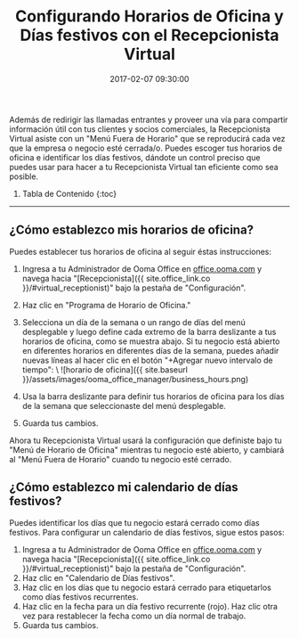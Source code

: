﻿---
layout: post
title:  Configurando Horarios de Oficina y Días festivos con el Recepcionista Virtual
date:   2017-02-07 09:30:00
country: [Colombia]
language: [Spanish]
locale: [co-es]
category: [wework]
tags: [activation-and-setup, getting-started, admin-features, ooma-office-manager, wework]
---

Además de redirigir las llamadas entrantes y proveer una vía para compartir información útil con tus clientes y socios comerciales, la Recepcionista Virtual asiste con un "Menú Fuera de Horario" que se reproducirá cada vez que la empresa o negocio esté cerrada/o. Puedes escoger tus horarios de oficina e identificar los días festivos, dándote un control preciso que puedes usar para hacer a tu Recepcionista Virtual tan eficiente como sea posible.

1. Tabla de Contenido
{:toc}
* * *

## ¿Cómo establezco mis horarios de oficina?

Puedes establecer tus horarios de oficina al seguir éstas instrucciones:
1. Ingresa a tu Administrador de Ooma Office en [office.ooma.com](office.ooma.com) y navega hacia "[Recepcionista]({{ site.office_link.co }}/#virtual_receptionist)" bajo la pestaña de "Configuración".
2. Haz clic en "Programa de Horario de Oficina."
3. Selecciona un día de la semana o un rango de días del menú desplegable y luego define cada extremo de la barra deslizante a tus horarios de oficina, como se muestra abajo. Si tu negocio está abierto en diferentes horarios en diferentes días de la semana, puedes añadir nuevas líneas al hacer clic en el botón "+Agregar nuevo intervalo de tiempo": \\
   ![horario de oficina]({{ site.baseurl }}/assets/images/ooma_office_manager/business_hours.png)

4. Usa la barra deslizante para definir tus horarios de oficina para los días de la semana que seleccionaste del menú desplegable.
5. Guarda tus cambios.

Ahora tu Recepcionista Virtual usará la configuración que definiste bajo tu "Menú de Horario de Oficina" mientras tu negocio esté abierto, y cambiará al "Menú Fuera de Horario" cuando tu negocio esté cerrado.

## ¿Cómo establezco mi calendario de días festivos?

Puedes identificar los días que tu negocio estará cerrado como días festivos. Para configurar un calendario de días festivos, sigue estos pasos:

1. Ingresa a tu Administrador de Ooma Office en [office.ooma.com](office.ooma.com) y navega hacia "[Recepcionista]({{ site.office_link.co }}/#virtual_receptionist)" bajo la pestaña de "Configuración".
2. Haz clic en "Calendario de Días festivos".
3. Haz clic en los días que tu negocio estará cerrado para etiquetarlos como días festivos recurrentes.
4. Haz clic en la fecha para un día festivo recurrente (rojo). Haz clic otra vez para restablecer la fecha como un día normal de trabajo.
5. Guarda tus cambios.